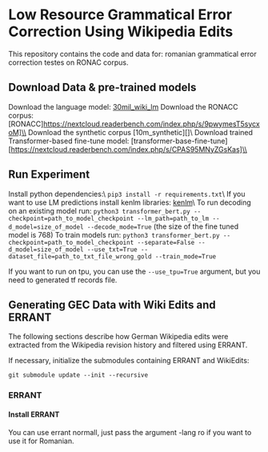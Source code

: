 # Low Resource Grammatical Error Correction Using Wikipedia Edits

This repository contains the code and data for: romanian grammatical error correction testes on RONAC corpus.

## Download Data & pre-trained models
Download the language model: [30mil_wiki_lm](https://nextcloud.readerbench.com/index.php/s/A6WpryeETrj7bJ6)
Download the RONACC corpus: [RONACC]https://nextcloud.readerbench.com/index.php/s/9pwymesT5sycxoM]\\
Download the synthetic corpus [10m_synthetic][]\\
Download trained Transformer-based fine-tune model: [transformer-base-fine-tune][https://nextcloud.readerbench.com/index.php/s/CPAS95MNyZGsKas]\\

## Run Experiment

Install python dependencies:\\
`pip3 install -r requirements.txt`\\
If you want to use LM predictions install kenlm libraries: [kenlm](https://github.com/kpu/kenlm)\\
To run decoding on an existing model run:
`python3 transformer_bert.py --checkpoint=path_to_model_checkpoint --lm_path=path_to_lm --d_model=size_of_model --decode_mode=True`
    (the size of the fine tuned model is 768)
To train models run:
`python3 transformer_bert.py --checkpoint=path_to_model_checkpoint --separate=False --d_model=size_of_model --use_txt=True --dataset_file=path_to_txt_file_wrong_gold --train_mode=True`

If you want to run on tpu, you can use the `--use_tpu=True` argument, but you need to generated tf records file.

## Generating GEC Data with Wiki Edits and ERRANT

The following sections describe how German Wikipedia edits were 
extracted from the Wikipedia revision history and filtered using ERRANT.

If necessary, initialize the submodules containing ERRANT and WikiEdits:

```
git submodule update --init --recursive
```

### ERRANT

#### Install ERRANT
You can use errant normall, just pass the argument -lang ro if you want to use it for Romanian.